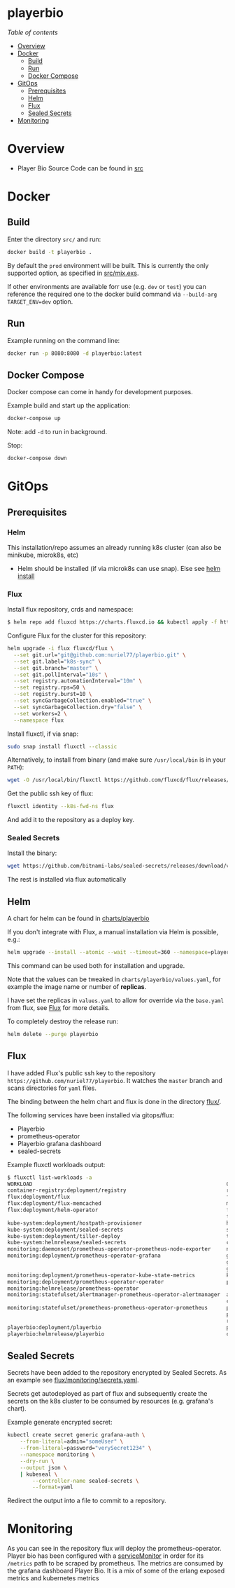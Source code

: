 # playerbio

*Table of contents*

<!--ts-->
  * [Overview](#overview)
  * [Docker](#docker)
    * [Build](#build)
    * [Run](#run)
    * [Docker Compose](#docker-compose)
 * [GitOps](#gitops)
    * [Prerequisites](#prerequisites)
    * [Helm](#helm)
    * [Flux](#flux)
    * [Sealed Secrets](#sealed-secrets)
  * [Monitoring](#monitoring)

<!--te-->

# Overview

* Player Bio Source Code can be found in [src](src/)

# Docker

## Build

Enter the directory `src/` and run:

```sh
docker build -t playerbio .
```

By default the `prod` environment will be built. This is currently the only supported option, as specified in [src/mix.exs](src/mix.exs).

If other environments are available forr use (e.g. `dev` or `test`) you can reference the required one to the docker build command via `--build-arg TARGET_ENV=dev` option.

## Run

Example running on the command line:

```sh
docker run -p 8080:8080 -d playerbio:latest
```

## Docker Compose

Docker compose can come in handy for development purposes.

Example build and start up the application:
```sh
docker-compose up
```
Note: add `-d` to run in background.

Stop:
```sh
docker-compose down
```

# GitOps

## Prerequisites

### Helm

This installation/repo assumes an already running k8s cluster (can also be minikube, microk8s, etc)

* Helm should be installed (if via microk8s can use snap). Else see [helm install](https://helm.sh/docs/intro/install/)

### Flux

Install flux repository, crds and namespace:
```sh
$ helm repo add fluxcd https://charts.fluxcd.io && kubectl apply -f https://raw.githubusercontent.com/fluxcd/helm-operator/master/deploy/crds.yaml && kubectl create ns flux
```

Configure Flux for the cluster for this repository:
```sh
helm upgrade -i flux fluxcd/flux \
  --set git.url="git@github.com:nuriel77/playerbio.git" \
  --set git.label="k8s-sync" \
  --set git.branch="master" \
  --set git.pollInterval="10s" \
  --set registry.automationInterval="10m" \
  --set registry.rps=50 \
  --set registry.burst=10 \
  --set syncGarbageCollection.enabled="true" \
  --set syncGarbageCollection.dry="false" \
  --set workers=2 \
  --namespace flux
```

Install fluxctl, if via snap:
```sh
sudo snap install fluxctl --classic
```

Alternatively, to install from binary (and make sure `/usr/local/bin` is in your `PATH`):
```sh
wget -O /usr/local/bin/fluxctl https://github.com/fluxcd/flux/releases/download/1.18.0/fluxctl_linux_amd64 && chmod +x /usr/local/bin/fluxctl
```

Get the public ssh key of flux:
```sh
fluxctl identity --k8s-fwd-ns flux
```
And add it to the repository as a deploy key.

### Sealed Secrets

Install the binary:
```sh
wget https://github.com/bitnami-labs/sealed-secrets/releases/download/v0.11.0/kubeseal-linux-amd64 -O /usr/local/bin/kubeseal && chmod +x /usr/local/bin/kubeseal
```
The rest is installed via flux automatically 

## Helm

A chart for helm can be found in [charts/playerbio](charts/playerbio)

If you don't integrate with Flux, a manual installation via Helm is possible, e.g.:
```sh
helm upgrade --install --atomic --wait --timeout=360 --namespace=playerbio playerbio charts/playerbio
```
This command can be used both for installation and upgrade.

Note that the values can be tweaked in `charts/playerbio/values.yaml`, for example the image name or number of **replicas**.

I have set the replicas in `values.yaml` to allow for override via the `base.yaml` from flux, see [Flux](#flux) for more details.

To completely destroy the release run:
```sh
helm delete --purge playerbio
```

## Flux

I have added Flux's public ssh key to the repository `https://github.com/nuriel77/playerbio`. It watches the `master` branch and scans directories for `yaml` files.

The binding between the helm chart and flux is done in the directory [flux/](flux/).

The following services have been installed via gitops/flux:

* Playerbio
* prometheus-operator
* Playerbio grafana dashboard
* sealed-secrets

Example fluxctl workloads output:

```sh
$ fluxctl list-workloads -a
WORKLOAD                                                              CONTAINER                   IMAGE                                              RELEASE   POLICY
container-registry:deployment/registry                                registry                    cdkbot/registry-amd64:2.6                          ready
flux:deployment/flux                                                  flux                        docker.io/fluxcd/flux:1.18.0                       ready
flux:deployment/flux-memcached                                        memcached                   memcached:1.5.20                                   ready
flux:deployment/helm-operator                                         flux-helm-operator          docker.io/fluxcd/helm-operator:1.0.0-rc9           ready
                                                                      tiller                      gcr.io/kubernetes-helm/tiller:v2.16.1
kube-system:deployment/hostpath-provisioner                           hostpath-provisioner        cdkbot/hostpath-provisioner-amd64:1.0.0            ready
kube-system:deployment/sealed-secrets                                 sealed-secrets              quay.io/bitnami/sealed-secrets-controller:v0.11.0  ready
kube-system:deployment/tiller-deploy                                  tiller                      gcr.io/kubernetes-helm/tiller:v2.16.0              ready
kube-system:helmrelease/sealed-secrets                                chart-image                 quay.io/bitnami/sealed-secrets-controller:v0.11.0  deployed
monitoring:daemonset/prometheus-operator-prometheus-node-exporter     node-exporter               quay.io/prometheus/node-exporter:v0.18.1           ready
monitoring:deployment/prometheus-operator-grafana                     grafana-sc-dashboard        kiwigrid/k8s-sidecar:0.1.99                        ready
                                                                      grafana                     grafana/grafana:6.6.2
                                                                      grafana-sc-datasources      kiwigrid/k8s-sidecar:0.1.99
monitoring:deployment/prometheus-operator-kube-state-metrics          kube-state-metrics          quay.io/coreos/kube-state-metrics:v1.9.4           ready
monitoring:deployment/prometheus-operator-operator                    prometheus-operator         quay.io/coreos/prometheus-operator:v0.37.0         ready
monitoring:helmrelease/prometheus-operator                                                                                                           deployed
monitoring:statefulset/alertmanager-prometheus-operator-alertmanager  alertmanager                quay.io/prometheus/alertmanager:v0.20.0            ready
                                                                      config-reloader             quay.io/coreos/configmap-reload:v0.0.1
monitoring:statefulset/prometheus-prometheus-operator-prometheus      prometheus                  quay.io/prometheus/prometheus:v2.16.0              ready
                                                                      prometheus-config-reloader  quay.io/coreos/prometheus-config-reloader:v0.37.0
                                                                      rules-configmap-reloader    quay.io/coreos/configmap-reload:v0.0.1
playerbio:deployment/playerbio                                        playerbio                   nuriel77/playerbio:v0.1.2                          ready
playerbio:helmrelease/playerbio                                       chart-image                 nuriel77/playerbio:v0.1.2                          deployed  automated
```

## Sealed Secrets

Secrets have been added to the repository encrypted by Sealed Secrets. As an example see [flux/monitoring/secrets.yaml](flux/monitoring/secrets.yaml).

Secrets get autodeployed as part of flux and subsequently create the secrets on the k8s cluster to be consumed by resources (e.g. grafana's chart).

Example generate encrypted secret:

```sh
kubectl create secret generic grafana-auth \
    --from-literal=admin="someUser" \
    --from-literal=password="verySecret1234" \
    --namespace monitoring \
    --dry-run \
    --output json \
    | kubeseal \
        --controller-name sealed-secrets \
        --format=yaml
```
Redirect the output into a file to commit to a repository.


# Monitoring

As you can see in the repository flux will deploy the prometheus-operator. Player bio has been configured with a [serviceMonitor](flux/monitoring/serviceMonitor.yaml) in order for its `/metrics` path to be scraped by prometheus. The metrics are consumed by the grafana dashboard Player Bio. It is a mix of some of the erlang exposed metrics and kubernetes metrics

